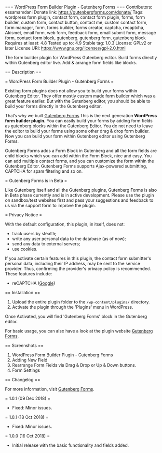 === WordPress Form Builder Plugin - Gutenberg Forms ===
Contributors: essamamdani
Donate link: https://gutenbergforms.com/donate/
Tags: wordpress form plugin, contact form, contact form plugin, forms, form builder, custom form, contact button, contact me, custom contact form, form manager, form, forms builder, forms creator, captcha, recaptcha, Akismet, email form, web form, feedback form, email submit form, message form, contact form block, gutenberg, gutenberg form, gutenberg block
Requires at least: 4.8
Tested up to: 4.9
Stable tag: 1.0.3
License: GPLv2 or later
License URI: https://www.gnu.org/licenses/gpl-2.0.html

The form builder plugin for WordPress Gutenberg editor. Build forms directly within Gutenberg editor live. Add & arrange form fields like blocks.


== Description ==

= WordPress Form Builder Plugin - Gutenberg Forms =

Existing form plugins does not allow you to build your forms within Gutenberg Editor. They offer mostly custom made form builder which was a great feature earlier. But with the Gutenberg editor, you should be able to build your forms directly in the Gutenberg editor. 

That’s why we built <a href="http://gutenbergforms.com/" rel="friend" title="Gutenberg Forms">Gutenberg Forms</a>.This is the next generation **WordPress form builder plugin**. You can easily build your forms by adding form fields as gutenberg blocks within the Gutenberg Editor. You do not need to leave the editor to build your forms using some other drag & drop form builder. Now you can build your form within Gutenberg editor using Gutenberg Forms. 

Gutenberg Forms adds a Form Block in Gutenberg and all the form fields are child blocks which you can add within the Form Block, nice and easy. You can add multiple contact forms, and you can customize the form within the Gutenberg Editor. Gutenberg Forms supports Ajax-powered submitting, CAPTCHA for spam filtering and so on.


= Gutenberg Forms is in Beta =

Like Gutenberg itself and all the Gutenberg plugins, Gutenberg Forms is also in Beta phase currently and is in active development. Please use the plugin on sandbox/test websites first and pass your suggestions and feedback to us via the support form to improve the plugin.

= Privacy Notice =

With the default configuration, this plugin, in itself, does not:

* track users by stealth;
* write any user personal data to the database (as of now);
* send any data to external servers;
* use cookies.

If you activate certain features in this plugin, the contact form submitter's personal data, including their IP address, may be sent to the service provider. Thus, confirming the provider's privacy policy is recommended. These features include:

* reCAPTCHA ([Google](https://policies.google.com/?hl=en))

== Installation ==

1. Upload the entire plugin folder to the `/wp-content/plugins/` directory.
1. Activate the plugin through the 'Plugins' menu in WordPress.

Once Activated, you will find 'Gutenberg Forms' block in the Gutenberg editor.

For basic usage, you can also have a look at the plugin website [Gutenberg Forms](https://gutenbergforms.com/).


== Screenshots ==

1. WordPress Form Builder Plugin - Gutenberg Forms
2. Adding New Field
3. Rearrange Form Fields via Drag & Drop or Up & Down buttons.
4. Form Settings

== Changelog ==

For more information, visit [Gutenberg Forms](https://gutenbergforms.com).

= 1.0.1 (09 Dec 2018) =

* Fixed: Minor issues.

= 1.0.1 (18 Oct 2018) =

* Fixed: Minor issues.

= 1.0.0 (16 Oct 2018) =

* Initial release with the basic functionality and fields added.
